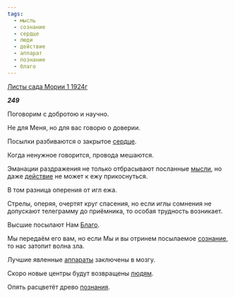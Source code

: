 ```yaml
---
tags:
  - мысль
  - сознание
  - сердце
  - люди
  - действие
  - аппарат
  - познание
  - благо
---
```

[Листы сада Мории 1 1924г](https://127.0.0.1:4002/agni/1924)

___249___

Поговорим с добротою и научно.   

Не для Меня, но для вас говорю о доверии.   

Посылки разбиваются о закрытое [сердце](../../../tags/#сердце).   

Когда ненужное говорится, провода мешаются.   

Эманации раздражения не только отбрасывают посланные [мысли](../../../tags/#мысль), но даже [действие](../../../tags/#действие) не может к ежу прикоснуться.   

В том разница оперения от игл ежа.   

Стрелы, оперяя, очертят круг спасения, но если иглы сомнения не допускают телеграмму до приёмника, то особая трудность возникает.   

Высшие посылают Нам [Благо](../../../tags/#благо).   

Мы передаём его вам, но если Мы и вы отринем посылаемое [сознание](../../../tags/#сознание), то нас затопит волна зла.   

Лучшие явленные [аппараты](../../../tags/#аппарат) заключены в мозгу.   

Скоро новые центры будут возвращены [людям](../../../tags/#люди).   

Опять расцветёт древо [познания](../../../tags/#познание).   

